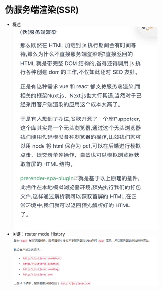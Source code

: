 # 伪服务端渲染(SSR)
+ 概述   
![Image Text](./SSR.jpg)
+ 关键：router mode History
![Image Text](./SSR-History.png)
